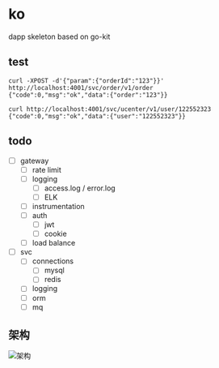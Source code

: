 # ko

dapp skeleton based on go-kit

## test

```
curl -XPOST -d'{"param":{"orderId":"123"}}' http://localhost:4001/svc/order/v1/order
{"code":0,"msg":"ok","data":{"order":"123"}}

curl http://localhost:4001/svc/ucenter/v1/user/122552323
{"code":0,"msg":"ok","data":{"user":"122552323"}}
```

## todo

- [ ] gateway
    - [ ] rate limit
    - [ ] logging
        - [ ] access.log / error.log
        - [ ] ELK
    - [ ] instrumentation
    - [ ] auth
        - [ ] jwt
        - [ ] cookie
    - [ ] load balance
- [ ] svc 
    - [ ] connections
        - [ ] mysql
        - [ ] redis
    - [ ] logging
    - [ ] orm
    - [ ] mq
    
## 架构

![架构](https://ws3.sinaimg.cn/large/006tNc79gy1fqwe7f2kn6j31kw0v1dli.jpg)